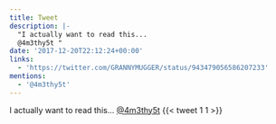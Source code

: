 ```yaml
---
title: Tweet
description: |-
  "I actually want to read this...
  @4m3thy5t "
date: '2017-12-20T22:12:24+00:00'
links:
  - 'https://twitter.com/GRANNYMUGGER/status/943479056586207233'
mentions:
  - '@4m3thy5t'
---
```

I actually want to read this...
[@4m3thy5t](https://twitter.com/@4m3thy5t) 
      {{< tweet 1 1 >}}
    

